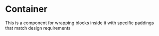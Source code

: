 # Container

This is a component for wrapping blocks inside it with specific paddings that match design requirements
